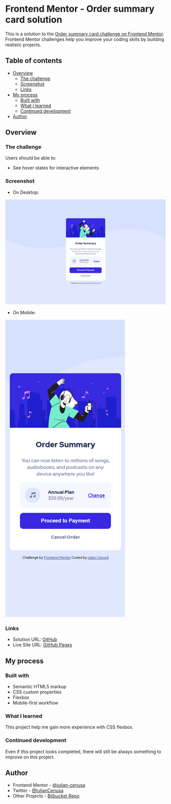 # Frontend Mentor - Order summary card solution

This is a solution to the [Order summary card challenge on Frontend Mentor](https://www.frontendmentor.io/challenges/order-summary-component-QlPmajDUj). Frontend Mentor challenges help you improve your coding skills by building realistic projects. 

## Table of contents

- [Overview](#overview)
  - [The challenge](#the-challenge)
  - [Screenshot](#screenshot)
  - [Links](#links)
- [My process](#my-process)
  - [Built with](#built-with)
  - [What I learned](#what-i-learned)
  - [Continued development](#continued-development)
- [Author](#author)

## Overview

### The challenge

Users should be able to:

- See hover states for interactive elements

### Screenshot

* On Desktop:

![Desktop](./images/screen1.png)

* On Mobile:

![Mobile](./images/screen2.png)

### Links

- Solution URL: [GitHub](https://github.com/iulian-cenusa/frontend-mentor-order-summary-component)
- Live Site URL: [GitHub Pages](https://iulian-cenusa.github.io/frontend-mentor-order-summary-component/)

## My process

### Built with

- Semantic HTML5 markup
- CSS custom properties
- Flexbox
- Mobile-first workflow

### What I learned

This project help me gain more experience with CSS flexbox.

### Continued development

Even if this project looks completed, there will still be always something to improve on this project.

## Author

- Frontend Mentor - [@iulian-cenusa](https://www.frontendmentor.io/profile/iulian-cenusa)
- Twitter - [@IulianCenusa](https://twitter.com/IulianCenusa)
- Other Projects - [Bitbucket Repo](https://bitbucket.org/iulian_cenusa/)
